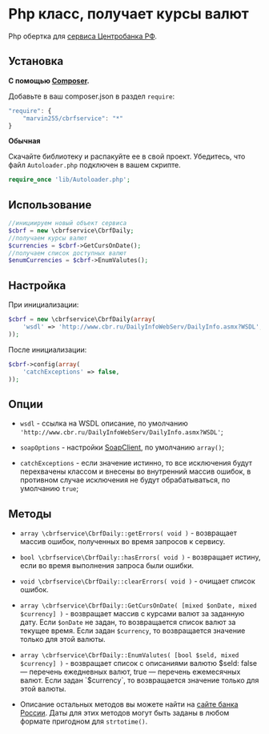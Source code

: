 Php класс, получает курсы валют
===============================

Php обертка для [сервиса Центробанка РФ](http://www.cbr.ru/scripts/Root.asp?PrtId=DWS).


Установка
---------

**С помощью [Composer](https://getcomposer.org/doc/00-intro.md).**

Добавьте в ваш composer.json в раздел `require`:

```javascript
"require": {
    "marvin255/cbrfservice": "*"
}
```

**Обычная**

Скачайте библиотеку и распакуйте ее в свой проект. Убедитесь, что файл `Autoloader.php` подключен в вашем скрипте.

```php
require_once 'lib/Autoloader.php';
```


Использование
-------------

```php
//инициируем новый объект сервиса
$cbrf = new \cbrfservice\CbrfDaily;
//получаем курсы валют
$currencies = $cbrf->GetCursOnDate();
//получаем список доступных валют
$enumCurrencies = $cbrf->EnumValutes();
```


Настройка
---------

При инициализации:

```php
$cbrf = new \cbrfservice\CbrfDaily(array(
    'wsdl' => 'http://www.cbr.ru/DailyInfoWebServ/DailyInfo.asmx?WSDL',
));
```

После инициализации:

```php
$cbrf->config(array(
    'catchExceptions' => false,
));
```

Опции
-----

* `wsdl` - ссылка на WSDL описание, по умолчанию `'http://www.cbr.ru/DailyInfoWebServ/DailyInfo.asmx?WSDL'`;

* `soapOptions` - настройки [SoapClient](http://php.net/manual/ru/soapclient.soapclient.php), по умолчанию `array()`;

* `catchExceptions` - если значение истинно, то все исключения будут перехвачены классом и внесены во внутренний массив ошибок, в противном случае исключения не будут обрабатываться, по умолчанию `true`;


Методы
------

* `array \cbrfservice\CbrfDaily::getErrors( void )` - возвращает массив ошибок, полученных во время запросов к сервису.

* `bool \cbrfservice\CbrfDaily::hasErrors( void )` - возвращает истину, если во время выполнения запроса были ошибки.

* `void \cbrfservice\CbrfDaily::clearErrors( void )` - очищает список ошибок.

* `array \cbrfservice\CbrfDaily::GetCursOnDate( [mixed $onDate, mixed $currency] )` - возвращает массив с курсами валют за заданную дату. Если `$onDate` не задан, то возвращается список валют за текущее время. Если задан `$currency`, то возвращается значение только для этой валюты.

* `array \cbrfservice\CbrfDaily::EnumValutes( [bool $seld, mixed $currency] )` - возвращает список с описаниями валютю $seld: false — перечень ежедневных валют, true — перечень ежемесячных валют. Если задан `$currency`, то возвращается значение только для этой валюты.

* Описание остальных методов вы можете найти на [сайте банка России](http://www.cbr.ru/scripts/Root.asp?PrtId=DWS). Даты для этих методов могут быть заданы в любом формате пригодном для `strtotime()`.
